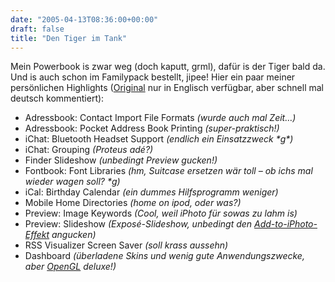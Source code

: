 ```yaml
---
date: "2005-04-13T08:36:00+00:00"
draft: false
title: "Den Tiger im Tank"
---
```

Mein Powerbook is zwar weg (doch kaputt, grml), dafür is der Tiger
bald da. Und is auch schon im Familypack bestellt, jipee! Hier ein
paar meiner persönlichen Highlights
([Original](http://www.apple.com/macosx/newfeatures/newfeatures.html)
nur in Englisch verfügbar, aber schnell mal deutsch kommentiert):
-   Adressbook: Contact Import File Formats
    *(wurde auch mal Zeit…)*
-   Adressbook: Pocket Address Book Printing *(super-praktisch!)*
-   iChat: Bluetooth Headset Support
    *(endlich ein Einsatzzweck \*g\*)*
-   iChat: Grouping *(Proteus adé?)*
-   Finder Slideshow *(unbedingt Preview gucken!)*
-   Fontbook: Font Libraries
    *(hm, Suitcase ersetzen wär toll – ob ichs mal wieder wagen soll? \*g)*
-   iCal: Birthday Calendar *(ein dummes Hilfsprogramm weniger)*
-   Mobile Home Directories *(home on ipod, oder was?)*
-   Preview: Image Keywords
    *(Cool, weil iPhoto für sowas zu lahm is)*
-   Preview: Slideshow
    *(Exposé-Slideshow, unbedingt den [Add-to-iPhoto-Effekt](http://www.apple.com/macosx/theater/mail.html) angucken)*
-   RSS Visualizer Screen Saver *(soll krass aussehn)*
-   Dashboard
    *(überladene Skins und wenig gute Anwendungszwecke, aber [OpenGL](http://www.apple.com/macosx/theater/dashboard.html) deluxe!)*



